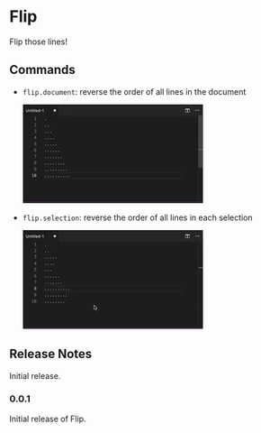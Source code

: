 # Flip

Flip those lines!

## Commands

- `flip.document`: reverse the order of all lines in the document

	![Flip Document](images/reverse-document.gif)

- `flip.selection`: reverse the order of all lines in each selection

    ![Flip Selected](images/reverse-selected.gif)

## Release Notes

Initial release.

### 0.0.1

Initial release of Flip.
